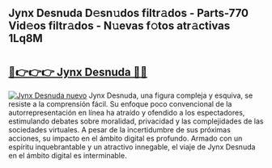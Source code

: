 ## Jynx Desnuda D𝚎sn𝚞dos filtr𝚊dos - Parts-770 Vid𝚎os filtr𝚊dos - N𝚞evas f𝚘tos atr𝚊ctivas 1Lq8M

# <h2><a href="http://mb5nh2.tromn.icu/?c=Jynx+Desnuda">🔗👉👉👉 Jynx Desnuda 🔗🔗</a></h2>

[![Jynx Desnuda nuevo](https://i.imgur.com/pEAQMta.gif)](http://mb5nh2.tromn.icu/?c=Jynx+Desnuda)
Jynx Desnuda, una figura compleja y esquiva, se resiste a la comprensión fácil. Su enfoque poco convencional de la autorrepresentación en línea ha atraído y ofendido a los espectadores, estimulando debates sobre moralidad, privacidad y las complejidades de las sociedades virtuales. A pesar de la incertidumbre de sus próximas acciones, su impacto en el ámbito digital es profundo. Armado con un espíritu inquebrantable y un atractivo innegable, el viaje de Jynx Desnuda en el ámbito digital es interminable.
